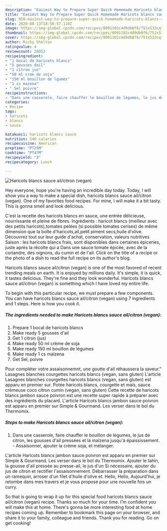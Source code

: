 ```yaml
---
description: "Easiest Way to Prepare Super Quick Homemade Haricots blancs sauce ail/citron (vegan)"
title: "Easiest Way to Prepare Super Quick Homemade Haricots blancs sauce ail/citron (vegan)"
slug: 950-easiest-way-to-prepare-super-quick-homemade-haricots-blancs-sauce-ail-citron-vegan
date: 2020-08-13T18:58:57.110Z
image: https://img-global.cpcdn.com/recipes/8091102c4d9db8f6/751x532cq70/haricots-blancs-sauce-ailcitron-vegan-photo-principale-de-la-recette.jpg
thumbnail: https://img-global.cpcdn.com/recipes/8091102c4d9db8f6/751x532cq70/haricots-blancs-sauce-ailcitron-vegan-photo-principale-de-la-recette.jpg
cover: https://img-global.cpcdn.com/recipes/8091102c4d9db8f6/751x532cq70/haricots-blancs-sauce-ailcitron-vegan-photo-principale-de-la-recette.jpg
author: Ricky Shelton
ratingvalue: 4
reviewcount: 26052
recipeingredient:
- "1 bocal de haricots blancs"
- "5 gousses dail"
- "1 citron jus"
- "50 ml crme de soja"
- "150 ml bouillon de lgumes"
- "1 cs mazena"
- " Sel poivre"
recipeinstructions:
- "Dans une casserole, faire chauffer le bouillon de légumes, le jus de citron, les gousses d&#39;ail pressées et la maïzena jusqu&#39;à épaississement. Assaisonner, ajouter la crème soja, et mélanger."
categories:
- Recipe
tags:
- haricots
- blancs
- sauce

katakunci: haricots blancs sauce 
nutrition: 140 calories
recipecuisine: American
preptime: "PT25M"
cooktime: "PT47M"
recipeyield: "3"
recipecategory: Lunch

---
```



![Haricots blancs sauce ail/citron (vegan)](https://img-global.cpcdn.com/recipes/8091102c4d9db8f6/751x532cq70/haricots-blancs-sauce-ailcitron-vegan-photo-principale-de-la-recette.jpg)

Hey everyone, hope you're having an incredible day today. Today, I will show you a way to make a special dish, haricots blancs sauce ail/citron (vegan). One of my favorites food recipes. For mine, I will make it a bit tasty. This is gonna smell and look delicious.

C&#39;est la recette des haricots blancs en sauce, une entrée délicieuse, nourrissante et pleine de fibres. Ingrédients : haricot blancs (meilleur avec des petits haricots),tomates pelées (si possible tomates cerises) de même dimension que la boîte d&#39;haricots,ail,petit piment secs,huile d&#39;olive. Découvrez tout sur leur guide d&#39;achat, conservation, valeurs nutritives Saison : les haricots blancs frais, sont disponibles dans certaines épiceries, juste après la récolte qui a Dans une sauce tomate épicée, avec de la coriandre, des oignons, du cumin et de l&#39;ail. Click on the title of a recipe or the photo of a dish to read the full recipe on its author&#39;s blog.

Haricots blancs sauce ail/citron (vegan) is one of the most favored of recent trending meals on earth. It is enjoyed by millions daily. It's simple, it is quick, it tastes delicious. They're fine and they look wonderful. Haricots blancs sauce ail/citron (vegan) is something which I have loved my entire life.


To begin with this particular recipe, we must prepare a few components. You can have haricots blancs sauce ail/citron (vegan) using 7 ingredients and 1 steps. Here is how you cook it.

<!--inarticleads1-->

##### The ingredients needed to make Haricots blancs sauce ail/citron (vegan):

1. Prepare 1 bocal de haricots blancs
1. Make ready 5 gousses d&#39;ail
1. Get 1 citron (jus)
1. Make ready 50 ml crème de soja
1. Make ready 150 ml bouillon de légumes
1. Make ready 1 cs maïzena
1. Get  Sel, poivre


Pour compléter votre assaisonnemnt, une goutte d&#39;ail réhaussera la saveur.&#34; Lasagnes blanches courgettes haricots blancs (vegan, sans gluten) L&#39;article Lasagnes blanches courgettes haricots blancs (vegan, sans gluten) est apparu en premier sur. Potée haricots blancs, courgette et maïs, sauce crémeuse coco citron cumin (vegan, sans gluten)  Cette recette de haricots blancs jambon sauce poivron est une recette super rapide à préparer avec des ingrédients du placard. L&#39;article Haricots blancs jambon sauce poivron est apparu en premier sur Simple &amp; Gourmand. Les verser dans le bol du Thermomix. 

<!--inarticleads2-->

##### Steps to make Haricots blancs sauce ail/citron (vegan):

1. Dans une casserole, faire chauffer le bouillon de légumes, le jus de citron, les gousses d&#39;ail pressées et la maïzena jusqu&#39;à épaississement. - Assaisonner, ajouter la crème soja, et mélanger.


L&#39;article Haricots blancs jambon sauce poivron est apparu en premier sur Simple &amp; Gourmand. Les verser dans le bol du Thermomix. Ajouter le tahin, la gousse d&#39;ail pressée au presse-ail, le jus d&#39;un Si nécessaire, ajouter du jus de citron et rectifier l&#39;assaisonnement. Débarrasser la préparation dans un ramequin, arroser d&#39;un filet d&#39;huile d&#39;olive et. Hello, Hello, Aujourd&#39;hui, je retombe dans mes travers et je vous propose pour une nouvelle fois un curry. 

So that is going to wrap it up for this special food haricots blancs sauce ail/citron (vegan) recipe. Thanks so much for your time. I'm confident you will make this at home. There's gonna be more interesting food at home recipes coming up. Remember to bookmark this page on your browser, and share it to your family, colleague and friends. Thank you for reading. Go on get cooking!
